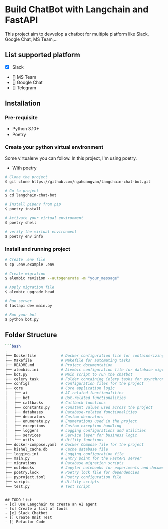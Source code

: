 # Build ChatBot with Langchain and FastAPI

This project aim to devvelop a chatbot for multiple platform like Slack, Google Chat, MS Team,...

## List supported platform

- [x] Slack
- [] MS Team
- [] Google Chat
- [] Telegram

## Installation
### Pre-requisite
- Python 3.10+
- Poetry

### Create your python virtual environment
Some virtualenv you can follow. In this project, I'm using poetry.

- With poetry
```bash
# Clone the project
$ git clone https://github.com/ngahoangvan/langchain-chat-bot.git

# Go to project
$ cd langchain-chat-bot

# Install pipenv from pip
$ poetry install

# Activate your virtual environment
$ poetry shell

# verify the virtual environment
$ poetry env info

```

### Install and running project

```bash
# Create .env file
$ cp .env.example .env

# Create migration
$ alembic revision --autogenerate -m "your_message"

# Apply migration file
$ alembic upgrade head

# Run server
$ fastapi dev main.py

# Run your bot
$ python bot.py
```

## Folder Structure
```bash
```bash
.
├── Dockerfile           # Docker configuration file for containerizing the application
├── Makefile             # Makefile for automating tasks
├── README.md            # Project documentation
├── alembic.ini          # Alembic configuration file for database migrations
├── bot.py               # Main script to run the chatbot
├── celery_task          # Folder containing Celery tasks for asynchronous processing
├── configs              # Configuration files for the project
├── core                 # Core application logic
│   ├── ai               # AI-related functionalities
│   ├── bot              # Bot-related functionalities
│   ├── callbacks        # Callback functions
│   ├── constants.py     # Constant values used across the project
│   ├── databases        # Database-related functionalities
│   ├── decorators       # Custom decorators
│   ├── enumerate.py     # Enumerations used in the project
│   ├── exceptions       # Custom exception handling
│   ├── loggers          # Logging configurations and utilities
│   ├── services         # Service layer for business logic
│   └── utils            # Utility functions
├── docker-compose.yaml  # Docker Compose file for the project
├── hishel_cache.db      # Cache database file
├── logging.ini          # Logging configuration file
├── main.py              # Entry point for the FastAPI server
├── migrations           # Database migration scripts
├── notebooks            # Jupyter notebooks for experiments and documentation
├── poetry.lock          # Poetry lock file for dependencies
├── pyproject.toml       # Poetry configuration file
├── scripts              # Utility scripts
└── test.py              # Test script
```
```

## TODO list
- [x] Use Langchain to create an AI agent
- [x] Create a list of tools
- [x] Slack Chatbot
- [] Create Unit Test
- [] Refactor Code
